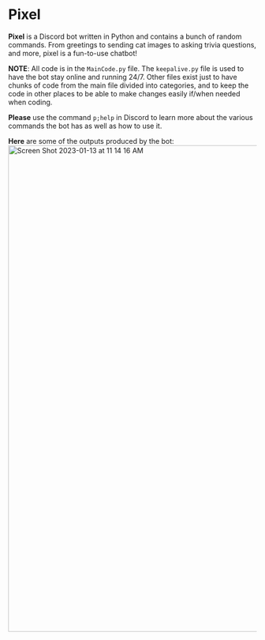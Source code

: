# Pixel 
**Pixel** is a Discord bot written in Python and contains a bunch of random commands. From greetings to sending cat images to asking trivia questions, and more, pixel is a fun-to-use chatbot!

**NOTE**: All code is in the ``MainCode.py`` file. The ``keepalive.py`` file is used to have the bot stay online and running 24/7. Other files exist just to have chunks of code from the main file divided into categories, and to keep the code in other places to be able to make changes easily if/when needed when coding.

**Please** use the command `p;help` in Discord to learn more about the various commands the bot has as well as how to use it.

**Here** are some of the outputs produced by the bot:
<img width="985" alt="Screen Shot 2023-01-13 at 11 14 16 AM" src="https://user-images.githubusercontent.com/98141763/212260074-ea3325b0-1e51-4eee-9430-35381847e406.png">
